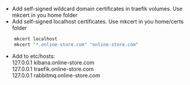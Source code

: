 - Add self-signed wildcard domain certificates in traefik volumes. Use mkcert in you home folder
- Add self-signed localhost certificates. Use mkcert in you home/certs folder

```bash
    mkcert localhost
    mkcert "*.online-store.com" "online-store.com"
```
- Add to etc/hosts:  
127.0.0.1 kibana.online-store.com  
127.0.0.1 traefik.online-store.com  
127.0.0.1 rabbitmq.online-store.com  
